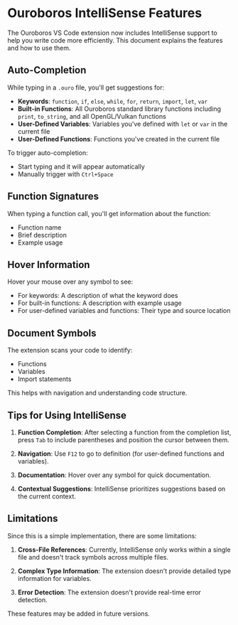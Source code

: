 # Ouroboros IntelliSense Features

The Ouroboros VS Code extension now includes IntelliSense support to help you write code more efficiently. This document explains the features and how to use them.

## Auto-Completion

While typing in a `.ouro` file, you'll get suggestions for:

- **Keywords**: `function`, `if`, `else`, `while`, `for`, `return`, `import`, `let`, `var`
- **Built-in Functions**: All Ouroboros standard library functions including `print`, `to_string`, and all OpenGL/Vulkan functions
- **User-Defined Variables**: Variables you've defined with `let` or `var` in the current file
- **User-Defined Functions**: Functions you've created in the current file

To trigger auto-completion:
- Start typing and it will appear automatically
- Manually trigger with `Ctrl+Space`

## Function Signatures

When typing a function call, you'll get information about the function:
- Function name
- Brief description
- Example usage

## Hover Information

Hover your mouse over any symbol to see:
- For keywords: A description of what the keyword does
- For built-in functions: A description with example usage
- For user-defined variables and functions: Their type and source location

## Document Symbols

The extension scans your code to identify:
- Functions
- Variables
- Import statements

This helps with navigation and understanding code structure.

## Tips for Using IntelliSense

1. **Function Completion**: After selecting a function from the completion list, press `Tab` to include parentheses and position the cursor between them.

2. **Navigation**: Use `F12` to go to definition (for user-defined functions and variables).

3. **Documentation**: Hover over any symbol for quick documentation.

4. **Contextual Suggestions**: IntelliSense prioritizes suggestions based on the current context.

## Limitations

Since this is a simple implementation, there are some limitations:

1. **Cross-File References**: Currently, IntelliSense only works within a single file and doesn't track symbols across multiple files.

2. **Complex Type Information**: The extension doesn't provide detailed type information for variables.

3. **Error Detection**: The extension doesn't provide real-time error detection.

These features may be added in future versions. 